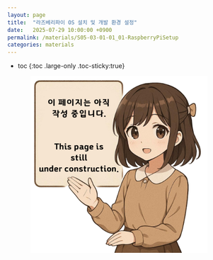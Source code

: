 ```yaml
---
layout: page
title:  "라즈베리파이 OS 설치 및 개발 환경 설정"
date:   2025-07-29 10:00:00 +0900
permalink: /materials/S05-03-01-01_01-RaspberryPiSetup
categories: materials
---
```

* toc
{:toc .large-only .toc-sticky:true}


<div class="insert-image" style="text-align: center;">
    <img style="width: 400px;" src="/assets/img/PagePreparing.png">
</div>